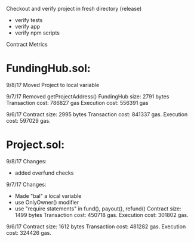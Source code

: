 

Checkout and verify project in fresh directory (release)
 - verify tests
 - verify app
 - verify npm scripts


Contract Metrics

FundingHub.sol:
==============

9/8/17
Moved Project to local variable

9/7/17
Removed getProjectAddress()
FundingHub size: 2791 bytes
Transaction cost: 786827 gas
Execution cost: 556391 gas

9/6/17
Contract size: 2995 bytes
Transaction cost: 841337 gas. 
Execution cost: 597029 gas.



Project.sol:
===========

9/8/17
Changes:
- added overfund checks

9/7/17
Changes:
- Made "bal" a local variable
- use OnlyOwner() modifier
- use "require statements" in fund(), payout(), refund()
Contract size: 1499 bytes
Transaction cost: 450718 gas. 
Execution cost: 301802 gas.


9/6/17
Contract size: 1612 bytes
Transaction cost: 481282 gas. 
Execution cost: 324426 gas.
